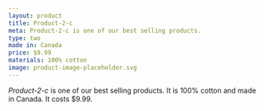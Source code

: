 ```yaml
---
layout: product
title: Product-2-c
meta: Product-2-c is one of our best selling products.
type: two
made in: Canada
price: $9.99
materials: 100% cotton
image: product-image-placeholder.svg
---
```


*Product-2-c* is one of our best selling products. It is 100% cotton and made in Canada. It costs $9.99.
